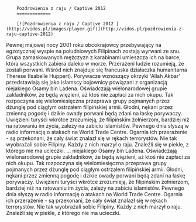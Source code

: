 
        Pozdrowienia z raju / Captive 2012 
        =============
        
        [![Pozdrowienia z raju / Captive 2012 ](http://vidos.pl/images/player.gif)](http://vidos.pl/pozdrowienia-z-raju-captive-2012)
        
        
 Pewnej majowej nocy 2001 roku obcokrajowcy przebywający na egzotycznej wyspie na południowych Filipinach zostają wyrwani ze snu. Grupa zamaskowanych mężczyzn z karabinami umieszcza ich na barce, która wszystkich zabiera daleko w morze. Przerażeni ludzie rozumieją, że zostali porwani. Wśród nich znajduje się francuska działaczka humanitarna Therese (Isabelle Huppert). Porywacze wznoszący okrzyki 'Allah Akbar' przedstawiają się jako islamscy bojownicy powiązani z organizacją niejakiego Osamy bin Ladena. Oświadczają wielonarodowej grupie zakładników, że będą więzieni, aż ktoś nie zapłaci za nich okupu. Tak rozpoczyna się wielomiesięczna przeprawa grupy pojmanych przez dżunglę pod ciągłym ostrzałem filipińskiej armii. Głodni, nękani przez zmienną pogodę i dzikie owady porwani będą zdani na łaskę porywaczy. Uwięzieni turyści wkrótce zrozumieją, że filipińskim żołnierzom, bardziej niż na ratowaniu im życia, zależy na zabiciu islamistów. Pewnego dnia słyszą w radio informację o atakach na World Trade Centre. Ogarnia ich przerażenie - są przekonani, że cały świat znalazł się w rękach terrorystów. Nie tak wyobrażali sobie Filipiny. Każdy z nich marzył o raju. Znaleźli się w piekle, z którego nie ma ucieczki.   ... niejakiego Osamy bin Ladena. Oświadczają wielonarodowej grupie zakładników, że będą więzieni, aż ktoś nie zapłaci za nich okupu. Tak rozpoczyna się wielomiesięczna przeprawa grupy pojmanych przez dżunglę pod ciągłym ostrzałem filipińskiej armii. Głodni, nękani przez zmienną pogodę i dzikie owady porwani będą zdani na łaskę porywaczy. Uwięzieni turyści wkrótce zrozumieją, że filipińskim żołnierzom, bardziej niż na ratowaniu im życia, zależy na zabiciu islamistów. Pewnego dnia słyszą w radio informację o atakach na World Trade Centre. Ogarnia ich przerażenie - są przekonani, że cały świat znalazł się w rękach terrorystów. Nie tak wyobrażali sobie Filipiny. Każdy z nich marzył o raju. Znaleźli się w piekle, z którego nie ma ucieczki.
    